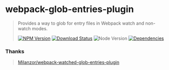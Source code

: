 # webpack-glob-entries-plugin

> Provides a way to glob for entry files in Webpack watch and non-watch modes.
>
> [![NPM Version][npm-image]][npm-url]
> [![Download Status][download-image]][npm-url]
> ![Node Version][node-image]
> [![Dependencies][david-image]][david-url]

### Thanks

> [Milanzor/webpack-watched-glob-entries-plugin](https://github.com/Milanzor/webpack-watched-glob-entries-plugin)

[npm-image]: https://img.shields.io/npm/v/webpack-glob-entries-plugin.svg?style=flat-square
[npm-url]: https://www.npmjs.org/package/webpack-glob-entries-plugin
[download-image]: http://img.shields.io/npm/dm/webpack-glob-entries-plugin.svg?style=flat-square
[node-image]: https://img.shields.io/node/v/webpack-glob-entries-plugin.svg?style=flat-square
[david-image]: http://img.shields.io/david/nuintun/webpack-glob-entries-plugin.svg?style=flat-square
[david-url]: https://david-dm.org/nuintun/webpack-glob-entries-plugin
